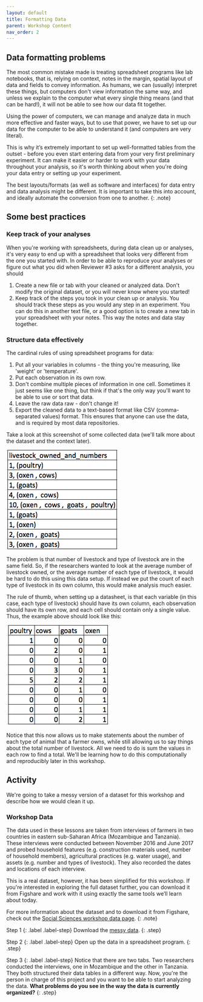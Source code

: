 ```yaml
---
layout: default
title: Formatting Data
parent: Workshop Content
nav_order: 2
---
```


## Data formatting problems

The most common mistake made is treating spreadsheet programs like lab notebooks, that is,
relying on context, notes in the margin,
spatial layout of data and fields to convey information. As humans, we
can (usually) interpret these things, but computers don't view information the same way, and
unless we explain to the computer what every single thing means (and
that can be hard!), it will not be able to see how our data fit
together.

Using the power of computers, we can manage and analyze data in much more
effective and faster ways, but to use that power, we have to set up
our data for the computer to be able to understand it (and computers are very
literal).

This is why it’s extremely important to set up well-formatted
tables from the outset - before you even start entering data from
your very first preliminary experiment. It can make it easier or harder
to work with your data throughout your analysis, so it's worth
thinking about when you're doing your data entry or setting up your
experiment. 

The best layouts/formats (as well as software and interfaces) for data entry and data analysis might be different. It is important to take this into account, and ideally automate the conversion from one to another.
{: .note}

## Some best practices

### Keep track of your analyses

When you're working with spreadsheets, during data clean up or analyses, it's
very easy to end up with a spreadsheet that looks very different from the one
you started with. In order to be able to reproduce your analyses or figure out
what you did when Reviewer #3 asks for a different analysis, you should

1. Create a new file or tab with your cleaned or analyzed data. Don't modify the original dataset, or you will never know where you started!
2. Keep track of the steps you took in your clean up or analysis. You should track these steps as you would any step in an experiment. You can do this in another text file, or a good option is to create a new tab in your spreadsheet with your notes. This way the notes and data stay together.

### Structure data effectively

The cardinal rules of using spreadsheet programs for data:

1. Put all your variables in columns - the thing you're measuring,
   like 'weight' or 'temperature'.
2. Put each observation in its own row.
3. Don't combine multiple pieces of information in one
   cell. Sometimes it just seems like one thing, but think if that's
   the only way you'll want to be able to use or sort that data.
4. Leave the raw data raw - don't change it!
5. Export the cleaned data to a text-based format like CSV (comma-separated values) format. This
   ensures that anyone can use the data, and is required by
   most data repositories.

Take a look at this screenshot of some collected data (we'll talk more about the dataset and the context later).

![multiple-info example](../fig/multiple-info.png)

The problem is that number of livestock and type of livestock are in
the same field. So, if the researchers wanted to
look at the average number of livestock owned, or the average number of each type
of livestock,
it would be hard to do this using this data setup. If instead we put the count
of each type of livestock in its own column, this would make analysis
much easier.

The rule of thumb, when setting up a datasheet, is that each
variable (in this case, each type of livestock) should have its own column,
each observation should have its own row, and each cell should contain only a
single value. Thus, the example above should look like this:

![single-info example](../fig/single-info.png)

Notice that this now allows us to make statements about the number of each type of
animal that a farmer owns, while still allowing us to say things about the
total number of livestock. All we need to do is sum the values in each row to
find a total. We'll be learning how to do this computationally and reproducibly
later in this workshop.


## Activity

We're going to take a messy version of a dataset for this workshop and describe how we would clean it up.

### Workshop Data 

The data used in these lessons are taken from interviews of farmers in two
countries in eastern sub-Saharan Africa (Mozambique and Tanzania). These
interviews were conducted between November 2016 and June 2017 and probed
household features (e.g. construction materials used, number of household
members), agricultural practices (e.g. water usage), and assets (e.g. number
and types of livestock). They also recorded the dates and locations of
each interview.

This is a real dataset, however, it has been simplified for this workshop. If
you're interested in exploring the full dataset further, you can download
it from Figshare and work with it using exactly the same tools we’ll learn
about today.

For more information about the dataset and to download it from Figshare, check
out the [Social Sciences workshop data
page](http://www.datacarpentry.org/socialsci-workshop/data).
{: .note}

Step 1
{: .label .label-step}
Download the [messy data](https://ndownloader.figshare.com/files/11502824).
{: .step}

Step 2
{: .label .label-step}
Open up the data in a spreadsheet program.
{: .step}

Step 3
{: .label .label-step}
Notice that there are two tabs. Two researchers conducted the interviews, one in Mozambique and the other in Tanzania. They both structured their data tables in a different way. Now, you're the person in charge of this project and you want to be able to start analyzing the data. **What problems do you see in the way the data is currently organized?**
{: .step}
